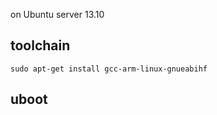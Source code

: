 

on Ubuntu server 13.10

## toolchain

    sudo apt-get install gcc-arm-linux-gnueabihf

## uboot


